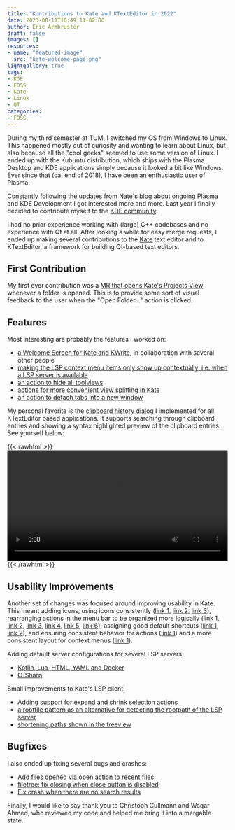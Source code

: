 ```yaml
---
title: "Kontributions to Kate and KTextEditor in 2022"
date: 2023-08-11T16:49:11+02:00
author: Eric Armbruster
draft: false
images: []
resources:
- name: "featured-image"
  src: "kate-welcome-page.png"
lightgallery: true
tags: 
- KDE
- FOSS
- Kate
- Linux
- QT
categories:
- FOSS
---
```


During my third semester at TUM, I switched my OS from Windows to Linux. This happened mostly out of curiosity and wanting to learn about Linux, but also because all the "cool geeks" seemed to use some version of Linux. I ended up with  the Kubuntu distribution, which ships with the Plasma Desktop and KDE applications simply because it looked a bit like Windows. Ever since that (ca. end of 2018), I have been an enthusiastic user of Plasma.

Constantly following the updates from [Nate's blog](https://pointieststick.com/) about ongoing Plasma and KDE Development I got interested more and more. Last year I finally decided to contribute myself to the [KDE community](https://kde.org).

I had no prior experience working with (large) C++ codebases and no experience with Qt at all. After looking a while for easy merge requests, I ended up making several contributions to the [Kate](https://kate-editor.org/) text editor and to KTextEditor, a framework for building Qt-based text editors.

## First Contribution

My first ever contribution was a [MR that opens Kate's Projects View](https://invent.kde.org/utilities/kate/-/merge_requests/669) whenever a folder is opened. This is to provide some sort of visual feedback to the user when the "Open Folder..." action is clicked.

## Features

Most interesting are probably the features I worked on:

- [a Welcome Screen for Kate and KWrite]( https://invent.kde.org/utilities/kate/-/merge_requests/888), in collaboration with several other people
- [making the LSP context menu items only show up contextually, i.e. when a LSP server is available](https://invent.kde.org/utilities/kate/-/merge_requests/974)
- [an action to hide all toolviews](https://invent.kde.org/utilities/kate/-/merge_requests/749)
- [actions for more convenient view splitting in Kate](https://invent.kde.org/utilities/kate/-/merge_requests/695) 
- [an action to detach tabs into a new window](https://invent.kde.org/utilities/kate/-/merge_requests/892)


My personal favorite is the [clipboard history dialog](https://invent.kde.org/frameworks/ktexteditor/-/merge_requests/390) I implemented for all KTextEditor based applications. It supports searching through clipboard entries and showing a syntax highlighted preview of the clipboard entries. See yourself below:

{{< rawhtml >}}
<video width=100% controls>
<source src="/videos/clipboard-history-dialog.mp4" type="video/mp4">
Your browser does not support the video tag :P</video>
{{< /rawhtml >}}

## Usability Improvements

Another set of changes was focused around improving usability in Kate. This meant adding icons, using icons consistently ([link 1](https://invent.kde.org/utilities/kate/-/merge_requests/843), [link 2](https://invent.kde.org/utilities/kate/-/merge_requests/802), [link 3](https://invent.kde.org/utilities/kate/-/merge_requests/798)), rearranging actions in the menu bar to be organized more logically ([link 1](https://invent.kde.org/utilities/kate/-/merge_requests/673), [link 2](https://invent.kde.org/utilities/kate/-/merge_requests/705), [link 3](https://invent.kde.org/utilities/kate/-/merge_requests/678), [link 4](https://invent.kde.org/utilities/kate/-/merge_requests/702), [link 5](https://invent.kde.org/frameworks/ktexteditor/-/merge_requests/353), [link 6](https://invent.kde.org/frameworks/ktexteditor/-/merge_requests/337)), assigning good default shortcuts ([link 1](https://invent.kde.org/utilities/kate/-/merge_requests/902), [link 2](https://invent.kde.org/utilities/kate/-/merge_requests/900)), and ensuring consistent behavior for actions ([link 1](https://invent.kde.org/utilities/kate/-/merge_requests/889)) and a more consistent layout for context menus ([link 1](https://invent.kde.org/utilities/kate/-/merge_requests/889)).


Adding default server configurations for several LSP servers:

- [Kotlin, Lua, HTML, YAML and Docker](https://invent.kde.org/utilities/kate/-/merge_requests/706)
- [C-Sharp](https://invent.kde.org/utilities/kate/-/merge_requests/713)

Small improvements to Kate's LSP client:

- [Adding support for expand and shrink selection actions](https://invent.kde.org/utilities/kate/-/merge_requests/719)
- [a rootfile pattern as an alternative for detecting the rootpath of the LSP server](https://invent.kde.org/utilities/kate/-/merge_requests/907)
- [shortening paths shown in the treeview](https://invent.kde.org/utilities/kate/-/merge_requests/893)

## Bugfixes

I also ended up fixing several bugs and crashes:

- [Add files opened via open action to recent files](https://invent.kde.org/utilities/kate/-/merge_requests/993)
- [filetree: fix closing when close button is disabled ](https://invent.kde.org/utilities/kate/-/merge_requests/896)
- [Fix crash when there are no search results ](https://invent.kde.org/utilities/kate/-/merge_requests/853)


Finally, I would like to say thank you to Christoph Cullmann and Waqar Ahmed, 
who reviewed my code and helped me bring it into a mergable state.
